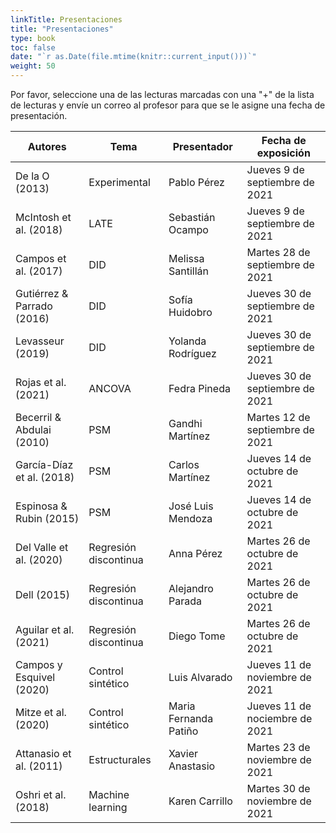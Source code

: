 ```yaml
---
linkTitle: Presentaciones
title: "Presentaciones"
type: book
toc: false
date: "`r as.Date(file.mtime(knitr::current_input()))`"
weight: 50
---
```


Por favor, seleccione una de las lecturas marcadas con una "+" de la lista de lecturas y envíe un correo al profesor para que se le asigne una fecha de presentación.

| **Autores** | **Tema** | **Presentador** | **Fecha de exposición** |
| --- | --- | --- | --- |
| De la O (2013) | Experimental | Pablo Pérez | Jueves 9 de septiembre de 2021 |
| McIntosh et al. (2018) | LATE | Sebastián Ocampo | Jueves 9 de septiembre de 2021 |
| Campos et al. (2017) | DID | Melissa Santillán | Martes 28 de septiembre de 2021 |
| Gutiérrez & Parrado (2016) | DID   | Sofía Huidobro | Jueves 30 de septiembre de 2021 |
| Levasseur (2019) | DID | Yolanda Rodríguez | Jueves 30 de septiembre de 2021 |
| Rojas et al. (2021) | ANCOVA | Fedra Pineda | Jueves 30 de septiembre de 2021 |
| Becerril & Abdulai (2010) | PSM | Gandhi Martínez | Martes 12 de septiembre de 2021 |
|García-Díaz et al. (2018) | PSM |Carlos Martínez | Jueves 14 de octubre de 2021 |
| Espinosa & Rubin (2015) | PSM | José Luis Mendoza | Jueves 14 de octubre de 2021 |
| Del Valle et al. (2020)| Regresión discontinua | Anna Pérez | Martes 26 de octubre de 2021 |
| Dell (2015) | Regresión discontinua   | Alejandro Parada | Martes 26 de octubre de 2021 |
| Aguilar et al. (2021) | Regresión discontinua | Diego Tome | Martes 26 de octubre de 2021 |
| Campos y Esquivel (2020) | Control sintético | Luis Alvarado | Jueves 11 de noviembre de 2021 |
| Mitze et al. (2020)| Control sintético | Maria Fernanda Patiño | Jueves 11 de nociembre de 2021 |
| Attanasio et al. (2011) | Estructurales | Xavier Anastasio | Martes 23 de noviembre de 2021|
| Oshri et al. (2018) | Machine learning | Karen Carrillo | Martes 30 de noviembre de 2021 |



